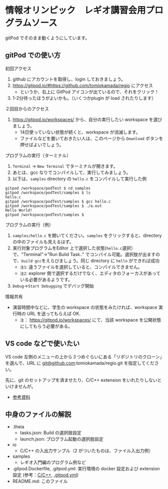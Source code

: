 # 情報オリンピック　レギオ講習会用プログラムソース

gitPod でそのまま動くようにしています。

## gitPod での使い方

初回アクセス

1. github にアカウントを取得し、login しておきましょう。
2. https://gitpod.io/#https://github.com/tomiokamada/regio にアクセス
   * というか、右上に GitPod アイコンが出ているので、それをクリック！
3. 1-2分待ったほうがよいかも。（いくつかplugin が load されたりします）

２回目からのアクセス

1. https://gitpod.io/workspaces/ から、自分の実行したい workspace を選びましょう。
	* 14日使っていない状態が続くと、workspace が消滅します。
	* ファイルなどを置いておきたい人は、このページから `Download` ボタンを押せばよいでしょう。

プログラムの実行（ターミナル）

1. `Terminal` -> `New Terminal` でターミナルが開きます。
2. あとは、gcc なりでコンパイルして、実行してみましょう。
3. 以下は、`samples` directory の `hello.c` をコンパイルして実行した例

```
gitpod /workspace/podTest $ cd samples
gitpod /workspace/podTest/samples $ ls
hello.c
gitpod /workspace/podTest/samples $ gcc hello.c 
gitpod /workspace/podTest/samples $ ./a.out 
Hello World!
gitpod /workspace/podTest/samples $ 
```

プログラムの実行（例）

1. `samples/hello.c` を開いてください。`samples` をクリックすると、directory の中のファイルも見えるはず。
2. 実行対象プログラムをEditor 上で選択した状態(`hello.c`選択）で、"Terminal"->"Run Build Task.." でコンパイル可能。選択肢が出ますので、`build gcc`をえらびましょう。同じ directory に `hello` ができれば成功
   * `注1`: 違うファイルを選択していると、コンパイルできません。
   * `注2`: explorer 側で選択するだけでなく、エディタのフォーカスがあっている必要があるようです。
3. `Debug`->`Start Debugging` でデバッグ開始

情報共有

* 演習時間中などに、学生の workspace の状態をみたければ、workspace 実行時の URL を送ってもらえば OK.
  * `注`： https://gitpod.io/workspaces/ にて、当該 workspace を公開状態にしてもらう必要がある。

## VS code などで使いたい

VS code 左側のメニューの上から３つめぐらいにある「リポジトリのクローン」を選んで、URL に 
 git@github.com:tomiokamada/regio.git
を指定してください。

先に、git のセットアップを済ませたり、C/C++ extension をいれたりしないといけませんが。

* [参考資料](https://kobeucsenshu.github.io/ideinfo/)



## 中身のファイルの解説

* .theia
  * tasks.json: Build の選択肢設定
  * launch.json: プログラム起動の選択肢設定
* io
  * C/C++ の入出力サンプル（2 がついたものは、ファイル入出力例）
* samples
  * レギオ入門編のプログラム例など
* .gitpod.Dockerfile, .gitpod.yml: 実行環境の docker 設定および extension 設定 (参考：[C/C++](https://www.gitpod.io/docs/languages/cpp/), [.gitpod.yml](https://www.gitpod.io/docs/config-gitpod-file/))
* README.md: このファイル


  

